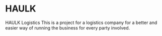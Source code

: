 # HAULK
HAULK Logistics
This is a project for a logistics company for a better and easier way of running the business for every party involved.
